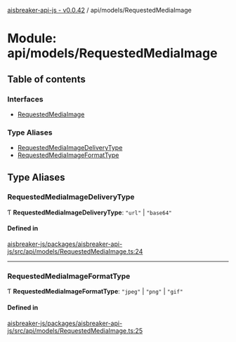 [aisbreaker-api-js - v0.0.42](../README.md) / api/models/RequestedMediaImage

# Module: api/models/RequestedMediaImage

## Table of contents

### Interfaces

- [RequestedMediaImage](../interfaces/api_models_RequestedMediaImage.RequestedMediaImage.md)

### Type Aliases

- [RequestedMediaImageDeliveryType](api_models_RequestedMediaImage.md#requestedmediaimagedeliverytype)
- [RequestedMediaImageFormatType](api_models_RequestedMediaImage.md#requestedmediaimageformattype)

## Type Aliases

### RequestedMediaImageDeliveryType

Ƭ **RequestedMediaImageDeliveryType**: ``"url"`` \| ``"base64"``

#### Defined in

[aisbreaker-js/packages/aisbreaker-api-js/src/api/models/RequestedMediaImage.ts:24](https://github.com/aisbreaker/aisbreaker-js/blob/develop/packages/aisbreaker-api-js/src/api/models/RequestedMediaImage.ts#L24)

___

### RequestedMediaImageFormatType

Ƭ **RequestedMediaImageFormatType**: ``"jpeg"`` \| ``"png"`` \| ``"gif"``

#### Defined in

[aisbreaker-js/packages/aisbreaker-api-js/src/api/models/RequestedMediaImage.ts:25](https://github.com/aisbreaker/aisbreaker-js/blob/develop/packages/aisbreaker-api-js/src/api/models/RequestedMediaImage.ts#L25)
